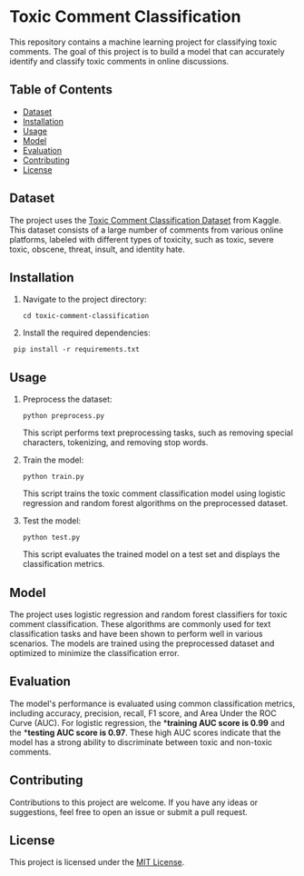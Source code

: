 # Toxic Comment Classification

This repository contains a machine learning project for classifying toxic comments. The goal of this project is to build a model that can accurately identify and classify toxic comments in online discussions.

## Table of Contents
- [Dataset](#dataset)
- [Installation](#installation)
- [Usage](#usage)
- [Model](#model)
- [Evaluation](#evaluation)
- [Contributing](#contributing)
- [License](#license)

## Dataset
The project uses the [Toxic Comment Classification Dataset](https://www.kaggle.com/c/jigsaw-toxic-comment-classification-challenge) from Kaggle. This dataset consists of a large number of comments from various online platforms, labeled with different types of toxicity, such as toxic, severe toxic, obscene, threat, insult, and identity hate.

## Installation

1. Navigate to the project directory:
   ```
   cd toxic-comment-classification
   ```
2. Install the required dependencies:
  ```
   pip install -r requirements.txt
   ```

## Usage
1. Preprocess the dataset:
   ```
   python preprocess.py
   ```
   This script performs text preprocessing tasks, such as removing special characters, tokenizing, and removing stop words.

2. Train the model:
   ```
   python train.py
   ```
   This script trains the toxic comment classification model using logistic regression and random forest algorithms on the preprocessed dataset.

3. Test the model:
   ```
   python test.py
   ```
   This script evaluates the trained model on a test set and displays the classification metrics.

## Model
The project uses logistic regression and random forest classifiers for toxic comment classification. These algorithms are commonly used for text classification tasks and have been shown to perform well in various scenarios. The models are trained using the preprocessed dataset and optimized to minimize the classification error.

## Evaluation
The model's performance is evaluated using common classification metrics, including accuracy, precision, recall, F1 score, and Area Under the ROC Curve (AUC). For logistic regression, the ***training AUC score is 0.99** and the ***testing AUC score is 0.97**. These high AUC scores indicate that the model has a strong ability to discriminate between toxic and non-toxic comments.

## Contributing
Contributions to this project are welcome. If you have any ideas or suggestions, feel free to open an issue or submit a pull request.

## License
This project is licensed under the [MIT License](LICENSE).
